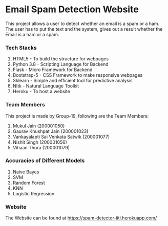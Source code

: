 # Email Spam Detection Website
This project allows a user to detect whether an email is a spam or a ham. The user has to put the text and the system, gives out a result whether the Email is a ham or a spam. 

### Tech Stacks
1. HTML5 - To build the structure for webpages
2. Python 3.8 - Scripting Language for Backend
3. Flask - Micro Framework for Backend
4. Bootstrap-5 - CSS Framework to make responsive webpages
5. Sklearn - Simple and efficient tool for predictive analysis
6. Nltk - Natural Language Toolkit
7. Heroku - To host a website

### Team Members

This project is made by Group-19, following are the Team Members:

1. Mukul Jain (200001050)
2. Gaurav Khushpat Jain (200001023)
3. Vankayalapti Sai Venkata Satwik (200001077)
4. Nishit Singh (200001056)
5. Vihaan Thora (200001079)

### Accuracies of Different Models
1. Naive Bayes
2. SVM
3. Random Forest
4. KNN
5. Logistic Regression

### Website
The Website can be found at https://spam-detector-iiti.herokuapp.com/
